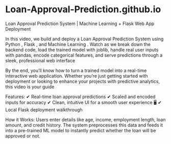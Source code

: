 # Loan-Approval-Prediction.github.io

 Loan Approval Prediction System | Machine Learning + Flask Web App Deployment 

In this video, we build and deploy a Loan Approval Prediction System using Python , Flask , and Machine Learning . Watch as we break down the backend code, load the trained model with joblib, handle real user inputs with pandas, encode categorical features, and serve predictions through a sleek, professional web interface 

By the end, you’ll know how to turn a trained model into a real-time interactive web application. Whether you’re just getting started with deployment or looking to enhance your projects with predictive analytics, this video is your guide

 Features:
✔ Real-time loan approval predictions 
✔ Scaled and encoded inputs for accuracy 
✔ Clean, intuitive UI for a smooth user experience 🖥
✔ Local Flask deployment walkthrough 

 How it Works:
Users enter details like age, income, employment length, loan amount, and credit history. The system preprocesses this data and feeds it into a pre-trained ML model to instantly predict whether the loan will be approved or not.
